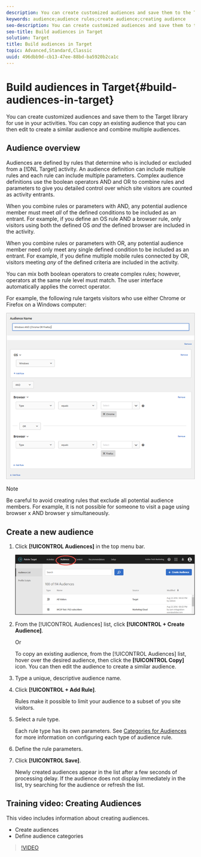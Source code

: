 ```yaml
---
description: You can create customized audiences and save them to the Target library for use in your activities. You can copy an existing audience that you can then edit to create a similar audience and combine multiple audiences.
keywords: audience;audience rules;create audience;creating audience
seo-description: You can create customized audiences and save them to the Target library for use in your activities. You can copy an existing audience that you can then edit to create a similar audience and combine multiple audiences.
seo-title: Build audiences in Target
solution: Target
title: Build audiences in Target
topic: Advanced,Standard,Classic
uuid: 496dbb9d-cb13-47ee-88bd-ba5920b2ca1c
---
```


# Build audiences in Target{#build-audiences-in-target}

You can create customized audiences and save them to the Target library for use in your activities. You can copy an existing audience that you can then edit to create a similar audience and combine multiple audiences.

## Audience overview

Audiences are defined by rules that determine who is included or excluded from a [!DNL Target] activity. An audience definition can include multiple rules and each rule can include multiple parameters. Complex audience definitions use the boolean operators AND and OR to combine rules and parameters to give you detailed control over which site visitors are counted as activity entrants.

When you combine rules or parameters with AND, any potential audience member must meet *all* of the defined conditions to be included as an entrant. For example, if you define an OS rule AND a browser rule, only visitors using both the defined OS *and* the defined browser are included in the activity.

When you combine rules or parameters with OR, any potential audience member need only meet any single defined condition to be included as an entrant. For example, if you define multiple mobile rules connected by OR, visitors meeting *any* of the defined criteria are included in the activity.

You can mix both boolean operators to create complex rules; however, operators at the same rule level must match. The user interface automatically applies the correct operator.

For example, the following rule targets visitors who use either Chrome or Firefox on a Windows computer:

![](assets/audience_create.png)

>[!NOTE]
>
>Be careful to avoid creating rules that exclude all potential audience members. For example, it is not possible for someone to visit a page using browser x AND browser y simultaneously.

## Create a new audience

1. Click **[!UICONTROL Audiences]** in the top menu bar.

   ![](assets/audiences_list.png)

1. From the [!UICONTROL Audiences] list, click **[!UICONTROL + Create Audience]**.

   Or

   To copy an existing audience, from the [!UICONTROL Audiences] list, hover over the desired audience, then click the **[!UICONTROL Copy]** icon. You can then edit the audience to create a similar audience. 

1. Type a unique, descriptive audience name.
1. Click **[!UICONTROL + Add Rule]**.

   Rules make it possible to limit your audience to a subset of you site visitors. 
1. Select a rule type.

   Each rule type has its own parameters. See [Categories for Audiences](../../c-target/c-audiences/c-target-rules/target-rules.md#concept_E3A77E42F1644503A829B5107B20880D) for more information on configuring each type of audience rule. 
1. Define the rule parameters.
1. Click **[!UICONTROL Save]**.

   Newly created audiences appear in the list after a few seconds of processing delay. If the audience does not display immediately in the list, try searching for the audience or refresh the list. 

## Training video: Creating Audiences

This video includes information about creating audiences.

* Create audiences 
* Define audience categories

>[!VIDEO](https://video.tv.adobe.com/v/17392)